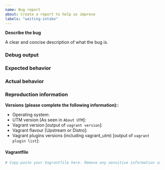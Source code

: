 ```yaml
---
name: Bug report
about: Create a report to help us improve
labels: "waiting-intake"
---
```


<!--
Please note that the Vagrant UTM issue tracker is reserved for bug reports. For general usage questions, please use
GitHub Discussions, https://github.com/naveenrajm7/vagrant_utm/discussions

When you submit a bug report, please provide the minimal configuration and required information necessary to reliably reproduce the issue. It
should include a basic Vagrantfile.

Thank you!
-->

**Describe the bug**

A clear and concise description of what the bug is.

### Debug output

<!--
Provide a link to a GitHub Gist containing the complete debug output, https://www.vagrantup.com/docs/other/debugging.html. 

The debug output should
be very long. Do NOT paste the debug output in the issue.

Attach Output of `vagrant ... --debug >vagrant.log 2>&1`

-->

### Expected behavior

<!--
What should have happened?
-->

### Actual behavior

<!--
What actually happened?
-->

### Reproduction information

**Versions (please complete the following information):**:

- Operating system:
- UTM version [As seen in `About UTM`]:
- Vagrant version [output of `vagrant version`]:
- Vagrant flavour [Upstream or Distro]: 
- Vagrant plugins versions (including vagrant_utm) [output of `vagrant plugin list`]:


#### Vagrantfile

```ruby
# Copy-paste your Vagrantfile here. Remove any sensitive information such as passwords, authentication tokens, or email addresses.
```

<!--
Always start with a minimal Vagrantfile and include only the relevant configuration
to reproduce the reported behavior.
-->
